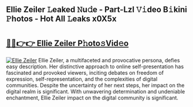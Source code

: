 ## Ellie Zeiler 𝙻eaked 𝙽u𝚍e - Part-LzI 𝚅𝚒deo B𝚒kini 𝙿hotos - Hot All 𝙻eaks x0X5x

# <h2><a href="http://ld287k.urlbe.top/?page=Ellie+Zeiler">🔗🔗👉👉 Ellie Zeiler P𝚑oto𝚜Vid𝚎o</a></h2>

[![Ellie Zeiler](https://i.imgur.com/eBuTRDB.gif)](http://ld287k.urlbe.top/?page=Ellie+Zeiler)
Ellie Zeiler, a multifaceted and provocative persona, defies easy description. Her distinctive approach to online self-presentation has fascinated and provoked viewers, inciting debates on freedom of expression, self-representation, and the complexities of digital communities. Despite the uncertainty of her next steps, her impact on the digital realm is significant. With unwavering determination and undeniable enchantment, Ellie Zeiler impact on the digital community is significant.
